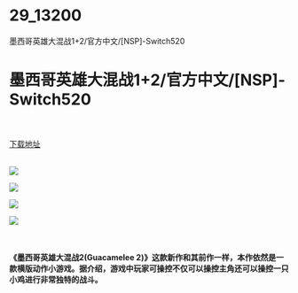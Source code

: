 # 29_13200
墨西哥英雄大混战1+2/官方中文/[NSP]-Switch520
# 墨西哥英雄大混战1+2/官方中文/[NSP]-Switch520
 <br/></br>
[下载地址](https://www.switch520.cc/article/13200 "下载地址")
<br/></br>

<p><strong><img src="https://www.switch520.cc/muke_img/upload_art_editor_20210501-1_a06566194aa094bda82943f5c9cf36b5.jpg"></strong></p>
<p><strong><img src="https://www.switch520.cc/muke_img/upload_art_editor_20210501-1_244080b894e6b66562cebc67b1cf5236.jpg"></strong></p>
<p><strong><img src="https://www.switch520.cc/muke_img/upload_art_editor_20210501-1_48e059d893cd35b8671a61d4797b5cdc.jpg"></strong></p>
<p><strong><img src="https://www.switch520.cc/muke_img/upload_art_editor_20210501-1_5be333bd33daeb368d4fb9b990c365f0.jpg">&nbsp;</strong></p>
<p>&nbsp;</p>
<p><strong>《墨西哥英雄大混战2(Guacamelee 2)》这款新作和其前作一样，本作依然是一款横版动作小游戏。据介绍，游戏中玩家可操控不仅可以操控主角还可以操控一只小鸡进行非常独特的战斗。</strong></p>
<p>&nbsp;</p>
